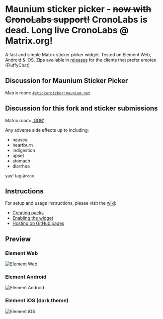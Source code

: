 # Maunium sticker picker - ~~now with CronoLabs support!~~ CronoLabs is dead. Long live CronoLabs @ Matrix.org!
A fast and simple Matrix sticker picker widget. Tested on Element Web, Android & iOS. Zips available in [releases](https://github.com/ron1n/crono-stickerpicker/releases) for the clients that prefer emotes (FluffyChat)  

## Discussion for Maunium Sticker Picker
Matrix room: [`#stickerpicker:maunium.net`](https://matrix.to/#/#stickerpicker:maunium.net)

## Discussion for this fork and sticker submissions
Matrix room: ['GDB'](https://matrix.to/#/!IZWFQIHtOCfLKCIURi:matrix.org?via=matrix.org)

Any adverse side effects up to including:

- nausea
- heartburn
- indigestion
- upset
- stomach 
- diarrhea

yay! tag `@room`

## Instructions
For setup and usage instructions, please visit the [wiki](https://github.com/maunium/stickerpicker/wiki):

* [Creating packs](https://github.com/maunium/stickerpicker/wiki/Creating-packs)
* [Enabling the widget](https://github.com/maunium/stickerpicker/wiki/Enabling-the-widget)
* [Hosting on GitHub pages](https://github.com/maunium/stickerpicker/wiki/Hosting-on-GitHub-pages)

[#7]: https://github.com/maunium/stickerpicker/issues/7

## Preview
### Element Web
![Element Web](preview-element-web.png)

### Element Android
![Element Android](preview-element-android.png)

### Element iOS (dark theme)
![Element iOS](preview-element-ios.png)
